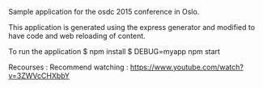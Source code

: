 Sample application for the osdc 2015 conference in Oslo.

This application is generated using the express generator and modified to have code and web reloading of content.


To run the application
$ npm install
$ DEBUG=myapp npm start

Recourses :
Recommend watching : https://www.youtube.com/watch?v=3ZWVcCHXbbY


